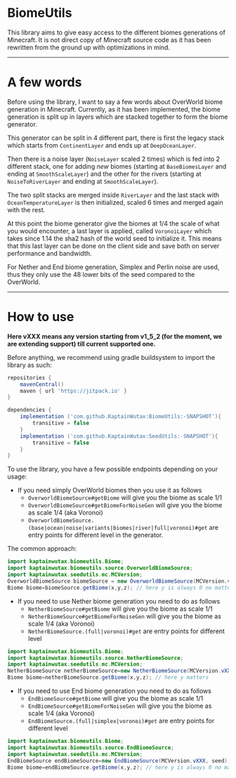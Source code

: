 # BiomeUtils

This library aims to give easy access to the different biomes generations of Minecraft. It is not direct copy of Minecraft
source code as it has been rewritten from the ground up with optimizations in mind.

------

# A few words
Before using the library, I want to say a few words about OverWorld biome generation in Minecraft. Currently, as it has been 
implemented, the biome generation is split up in layers which are stacked together to form the biome generator.

This generator can be split in 4 different part, there is first the legacy stack which starts from `ContinentLayer`
and ends up at `DeepOceanLayer`.

Then there is a noise layer (`NoiseLayer` scaled 2 times) which is fed into 2 different stack, one for adding
*new* biomes (starting at `BaseBiomesLayer` and ending at `SmoothScaleLayer`) and the other for the rivers (starting
at `NoiseToRiverLayer` and ending at `SmoothScaleLayer`). 

The two split stacks are merged inside `RiverLayer` and the last stack with `OceanTemperatureLayer` is then initialized,
scaled 6 times and merged again with the rest.

At this point the biome generator give the biomes at 1/4 the scale of what you would encounter, a last layer is 
applied, called `VoronoiLayer` which takes since 1.14 the sha2 hash of the world seed to initialize it.
This means that this last layer can be done on the client side and save both on server performance and bandwidth.

For Nether and End biome generation, Simplex and Perlin noise are used, thus they only use the 48 lower bits of the seed
compared to the OverWorld.

------

# How to use

**Here vXXX means any version starting from v1_5_2 (for the moment, we are extending support) till current supported one.**

Before anything, we recommend using gradle buildsystem to import the library as such:
```groovy
repositories {
    mavenCentral()
    maven { url 'https://jitpack.io' }
}

dependencies {
    implementation ('com.github.KaptainWutax:BiomeUtils:-SNAPSHOT'){
        transitive = false
    }
    implementation ('com.github.KaptainWutax:SeedUtils:-SNAPSHOT'){
        transitive = false
    }
}
```


To use the library, you have a few possible endpoints depending on your usage:

- If you need simply OverWorld biomes then you use it as follows
  - `OverworldBiomeSource#getBiome` will give you the biome as scale 1/1
  - `OverworldBiomeSource#getBiomeForNoiseGen` will give you the biome as scale 1/4 (aka Voronoi)
  - `OverworldBiomeSource.(base|ocean|noise|variants|biomes|river|full|voronoi)#get` are entry points for different level 
  in the generator.

The common approach:     
```java
import kaptainwutax.biomeutils.Biome;
import kaptainwutax.biomeutils.source.OverworldBiomeSource;
import kaptainwutax.seedutils.mc.MCVersion;
OverworldBiomeSource biomeSource = new OverworldBiomeSource(MCVersion.vXXX, seed);
Biome biome=biomeSource.getBiome(x,y,z); // here y is always 0 no matter what you pass
```

- If you need to use Nether biome generation you need to do as follows
   - `NetherBiomeSource#getBiome` will give you the biome as scale 1/1
   - `NetherBiomeSource#getBiomeForNoiseGen` will give you the biome as scale 1/4 (aka Voronoi)
   - `NetherBiomeSource.(full|voronoi)#get` are entry points for different level 
 
   
```java
import kaptainwutax.biomeutils.Biome;
import kaptainwutax.biomeutils.source.NetherBiomeSource;
import kaptainwutax.seedutils.mc.MCVersion;
NetherBiomeSource netherBiomeSource=new NetherBiomeSource(MCVersion.vXXX, seed);
Biome biome=netherBiomeSource.getBiome(x,y,z); // here y matters
```

- If you need to use End biome generation you need to do as follows
   - `EndBiomeSource#getBiome` will give you the biome as scale 1/1
   - `EndBiomeSource#getBiomeForNoiseGen` will give you the biome as scale 1/4 (aka Voronoi)
   - `EndBiomeSource.(full|simplex|voronoi)#get` are entry points for different level 
 
   
```java
import kaptainwutax.biomeutils.Biome;
import kaptainwutax.biomeutils.source.EndBiomeSource;
import kaptainwutax.seedutils.mc.MCVersion;
EndBiomeSource endBiomeSource=new EndBiomeSource(MCVersion.vXXX, seed);
Biome biome=endBiomeSource.getBiome(x,y,z); // here y is always 0 no matter what you pass
```
